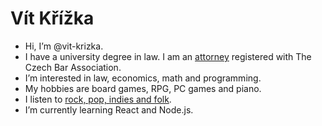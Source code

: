 # Vít Křížka

- Hi, I’m @vit-krizka.  
- I have a university degree in law. I am an <a href="https://www.brnenskypravnik.cz" title="Křížka Kuckirová Legal">attorney</a> registered with The Czech Bar Association.  
- I’m interested in law, economics, math and programming.  
- My hobbies are board games, RPG, PC games and piano.
- I listen to <a href="https://open.spotify.com/user/11170331309" title="Music preference">rock, pop, indies and folk</a>.  
- I’m currently learning React and Node.js.  
